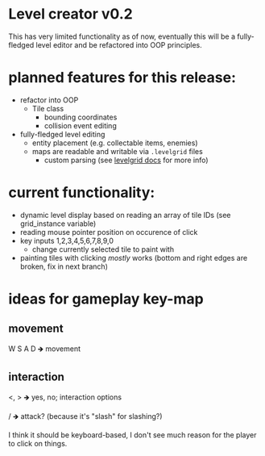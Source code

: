 # Level creator v0.2
This has very limited functionality as of now, eventually this will be a fully-fledged level editor and be refactored into OOP principles.

# planned features for this release:
- refactor into OOP
	- Tile class
		- bounding coordinates
		- collision event editing
- fully-fledged level editing
	- entity placement (e.g. collectable items, enemies)
	- maps are readable and writable via `.levelgrid` files
		- custom parsing (see [levelgrid docs](levelgrid_docs.md) for more info)

# current functionality: 
- dynamic level display based on reading an array of tile IDs (see grid_instance variable)
- reading mouse pointer position on occurence of click
- key inputs 1,2,3,4,5,6,7,8,9,0
	- change currently selected tile to paint with
- painting tiles with clicking *mostly* works (bottom and right edges are broken, fix in next branch)

# ideas for gameplay key-map
## movement
W S A D 🡺 movement
## interaction
<, > 🡺 yes, no; interaction options

/ 🡺 attack? (because it's "slash" for slashing?)

I think it should be keyboard-based, I don't see much reason for the player to click on things.